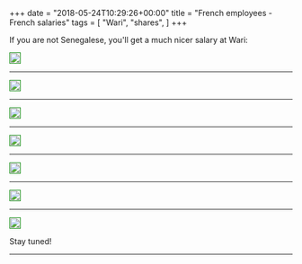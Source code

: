 +++
date = "2018-05-24T10:29:26+00:00"
title = "French employees - French salaries"
tags = [
    "Wari",
    "shares",
]
+++

If you are not Senegalese, you'll get a much nicer salary at Wari:

<div class="container" style="width:auto">
  <a target="blank" href="https://image.ibb.co/miqAWJ/m22_1.jpg">
    <img src="https://image.ibb.co/miqAWJ/m22_1.jpg" style="padding:1px;border:thin solid green;max-width:100%">
  </a>
</div>


<!--more-->
<hr>
<div class="container" style="width:auto">
  <a target="blank" href="https://image.ibb.co/hDyayy/m22_2.jpg">
    <img src="https://image.ibb.co/hDyayy/m22_2.jpg" style="padding:1px;border:thin solid green;max-width:100%">
  </a>
</div>
<hr>
<div class="container" style="width:auto">
  <a target="blank" href="https://image.ibb.co/m1azQd/m22_3.jpg">
    <img src="https://image.ibb.co/m1azQd/m22_3.jpg" style="padding:1px;border:thin solid green;max-width:100%">
  </a>
</div>
<hr>
<div class="container" style="width:auto">
  <a target="blank" href="https://image.ibb.co/gEK4rJ/m22_4.jpg">
    <img src="https://image.ibb.co/gEK4rJ/m22_4.jpg" style="padding:1px;border:thin solid green;max-width:100%">
  </a>
</div>
<hr>
<div class="container" style="width:auto">
  <a target="blank" href="https://image.ibb.co/hgdm5d/m22_5.jpg">
    <img src="https://image.ibb.co/hgdm5d/m22_5.jpg" style="padding:1px;border:thin solid green;max-width:100%">
  </a>
</div>
<hr>
<div class="container" style="width:auto">
  <a target="blank" href="https://image.ibb.co/dzBjrJ/m22_6.jpg">
    <img src="https://image.ibb.co/dzBjrJ/m22_6.jpg" style="padding:1px;border:thin solid green;max-width:100%">
  </a>
</div>
<hr>
<div class="container" style="width:auto">
  <a target="blank" href="https://image.ibb.co/hnDiJy/m22_71.jpg">
    <img src="https://image.ibb.co/hnDiJy/m22_71.jpg" style="padding:1px;border:thin solid green;max-width:100%">
  </a>
</div>

Stay tuned!


<hr>
